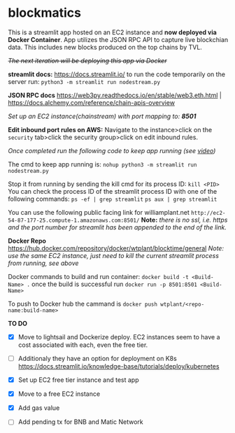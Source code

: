 # blockmatics
This is a streamlit app hosted on an EC2 instance and **now deployed via Docker Container**. App utilizes the JSON RPC API to capture live blockchian data. 
This includes new blocks produced on the top chains by TVL. 

 
~~*The next iteration will be deploying this app via Docker*~~

**streamlit docs:**
https://docs.streamlit.io/
to run the code temporarily on the server run:
`python3 -m streamlit run nodestream.py`

**JSON RPC docs**
https://web3py.readthedocs.io/en/stable/web3.eth.html |
https://docs.alchemy.com/reference/chain-apis-overview

*Set up an EC2 instance(chainstream) with port mapping to: **8501***

**Edit inbound port rules on AWS:** Navigate to the instance>click on the `security` tab>click the security group>click on edit inbound rules. 

*Once completed run the following code to keep app running *(*see [video](https://www.youtube.com/watch?v=DflWqmppOAg&t=709s)*)**

The cmd to keep app running is:
`nohup python3 -m streamlit run nodestream.py`

Stop it from running by sending the kill cmd for its process ID:
`kill <PID>`
You can check the process ID of the streamlit process ID with one of the following commands:
`ps -ef | grep streamlit` 
`ps aux | grep streamlit`

You can use the following public facing link for williamplant.net `http://ec2-54-87-177-25.compute-1.amazonaws.com:8501/`
**Note:** *there is no ssl, i.e. https and the port number for streamlit has been appended to the end of the link.*

**Docker Repo** https://hub.docker.com/repository/docker/wtplant/blocktime/general
*Note: use the same EC2 instance, just need to kill the current streamlit process from running, see above*

Docker commands to build and run container:
`docker build -t <Build-Name> .` once the build is successful run `docker run -p 8501:8501 <Build-Name>`

To push to Docker hub the cammand is `docker push wtplant/<repo-name:build-name>`


**TO DO**
- [x] Move to lightsail and Dockerize deploy. EC2 instances seem to have a cost associated with each, even the free tier.
- [ ] Additionaly they have an option for deployment on K8s https://docs.streamlit.io/knowledge-base/tutorials/deploy/kubernetes
- [x] Set up EC2 free tier instance and test app
- [x] Move to a free EC2 instance
- [x] Add gas value
- [ ] Add pending tx for BNB and Matic Network




